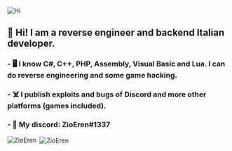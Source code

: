 ![Hi](https://image.noelshack.com/fichiers/2020/35/5/1598601380-tenor.gif)
## 👋 Hi! I am a reverse engineer and backend Italian developer.
### - 🖥️ I know C#, C++, PHP, Assembly, Visual Basic and Lua. I can do reverse engineering and some game hacking.
### - ☠️ I publish exploits and bugs of Discord and more other platforms (games included).
### - 💎 My discord: ZioEren#1337

<p><img align="left" src="https://github-readme-stats.vercel.app/api/top-langs/?username=ZioEren&layout=compact" alt="ZioEren" /></p>

<p>&nbsp;<img align="center" src="https://github-readme-stats.vercel.app/api?username=ZioEren&show_icons=true" alt="ZioEren" /></p>
